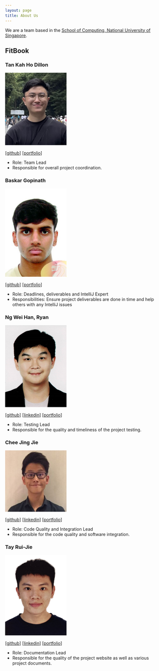 ```yaml
---
layout: page
title: About Us
---
```


<!-- @format -->

We are a team based in the [School of Computing, National University of Singapore](http://www.comp.nus.edu.sg).

## FitBook

### Tan Kah Ho Dillon

<img src="images/dillontkh.png" width="200px">

[[github](https://github.com/dillontkh)]
[[portfolio](team/johndoe.md)]

- Role: Team Lead
- Responsible for overall project coordination.

### Baskar Gopinath

<img src="images/bgopi23.png" width="200px">

[[github](http://github.com/bgopi23)]
[[portfolio](team/johndoe.md)]

- Role: Deadlines, deliverables and IntelliJ Expert
- Responsibilities: Ensure project deliverables are done in time and help others with any IntelliJ issues

### Ng Wei Han, Ryan

<img src="images/ryanngwh.png" width="200px">

[[github](http://github.com/ryanngwh)]
[[linkedin](https://www.linkedin.com/in/ryan-ngwh)]
[[portfolio](team/johndoe.md)]

- Role: Testing Lead
- Responsible for the quality and timeliness of the project testing.

### Chee Jing Jie

<img src="images/jjchee77.png" width="200px">

[[github](https://github.com/jjchee77)]
[[linkedin](https://www.linkedin.com/in/absythe/)]
[[portfolio](team/johndoe.md)]

- Role: Code Quality and Integration Lead
- Responsible for the code quality and software integration.

### Tay Rui-Jie

<img src="images/ruijietay.png" width="200px">

[[github](http://github.com/ruijietay)]
[[linkedin](https://www.linkedin.com/in/tayruijie/)]
[[portfolio](team/johndoe.md)]

- Role: Documentation Lead
- Responsible for the quality of the project website as well as various project documents.

